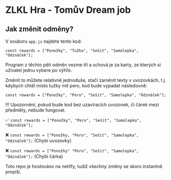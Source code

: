 # ZLKL Hra - Tomův Dream job

## Jak změnit odměny?

V souboru ```app.js``` najdete tento kod:

```
const rewards = ["Ponožky", "Tužka", "Sešit", "Samolepka", "Odznáček"];

```

Program z těchto pěti odměn vezme tři a schová je za karty, ze kterých si uživatel jednu vybere po výhře.

Změnit to můžete relativně jednoduše, stačí zaměnit texty v uvozovkách, t.j. kdybych chtěl místo tužky mít pero, kod bude vypadat následovně:

```
const rewards = ["Ponožky", "Pero", "Sešit", "Samolepka", "Odznáček"];

```

!!! Upozornění, pokud bude kod bez uzavíracích uvozovek, či čárek mezi předměty, nebude fungovat.

✅  ```const rewards = ["Ponožky", "Pero", "Sešit", "Samolepka", "Odznáček"];```

❌  ```const rewards = ["Ponožky, "Pero", "Sešit", "Samolepka", "Odznáček"];``` (Chybí uvozovky)

❌  ```const rewards = ["Ponožky" "Pero", "Sešit", "Samolepka", "Odznáček"];``` (Chybí čárka)

Toto repo je hostováno na netlify, tudíž všechny změny se skoro instantně propíší.
